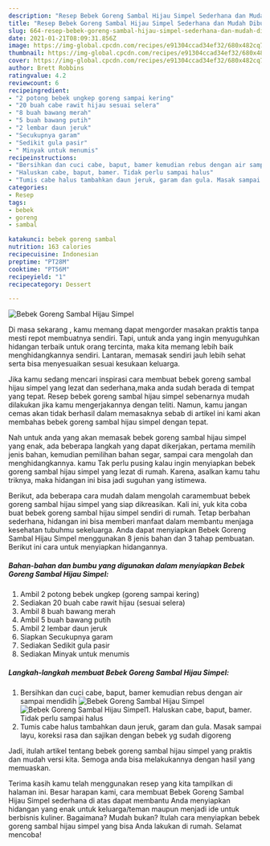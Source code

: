 ```yaml
---
description: "Resep Bebek Goreng Sambal Hijau Simpel Sederhana dan Mudah Dibuat"
title: "Resep Bebek Goreng Sambal Hijau Simpel Sederhana dan Mudah Dibuat"
slug: 664-resep-bebek-goreng-sambal-hijau-simpel-sederhana-dan-mudah-dibuat
date: 2021-01-21T08:09:31.856Z
image: https://img-global.cpcdn.com/recipes/e91304ccad34ef32/680x482cq70/bebek-goreng-sambal-hijau-simpel-foto-resep-utama.jpg
thumbnail: https://img-global.cpcdn.com/recipes/e91304ccad34ef32/680x482cq70/bebek-goreng-sambal-hijau-simpel-foto-resep-utama.jpg
cover: https://img-global.cpcdn.com/recipes/e91304ccad34ef32/680x482cq70/bebek-goreng-sambal-hijau-simpel-foto-resep-utama.jpg
author: Brett Robbins
ratingvalue: 4.2
reviewcount: 6
recipeingredient:
- "2 potong bebek ungkep goreng sampai kering"
- "20 buah cabe rawit hijau sesuai selera"
- "8 buah bawang merah"
- "5 buah bawang putih"
- "2 lembar daun jeruk"
- "Secukupnya garam"
- "Sedikit gula pasir"
- " Minyak untuk menumis"
recipeinstructions:
- "Bersihkan dan cuci cabe, baput, bamer kemudian rebus dengan air sampai mendidih"
- "Haluskan cabe, baput, bamer. Tidak perlu sampai halus"
- "Tumis cabe halus tambahkan daun jeruk, garam dan gula. Masak sampai layu, koreksi rasa dan sajikan dengan bebek yg sudah digoreng"
categories:
- Resep
tags:
- bebek
- goreng
- sambal

katakunci: bebek goreng sambal 
nutrition: 163 calories
recipecuisine: Indonesian
preptime: "PT28M"
cooktime: "PT56M"
recipeyield: "1"
recipecategory: Dessert

---
```



![Bebek Goreng Sambal Hijau Simpel](https://img-global.cpcdn.com/recipes/e91304ccad34ef32/680x482cq70/bebek-goreng-sambal-hijau-simpel-foto-resep-utama.jpg)

Di masa  sekarang , kamu memang dapat mengorder masakan praktis tanpa mesti repot membuatnya sendiri. Tapi, untuk anda yang ingin menyuguhkan hidangan terbaik untuk orang tercinta, maka kita memang lebih baik menghidangkannya sendiri. Lantaran, memasak sendiri jauh lebih sehat serta bisa menyesuaikan sesuai kesukaan keluarga.

Jika kamu sedang mencari inspirasi cara membuat bebek goreng sambal hijau simpel yang lezat dan sederhana,maka anda sudah berada di tempat yang tepat. Resep bebek goreng sambal hijau simpel  sebenarnya mudah dilakukan jika kamu mengerjakannya dengan teliti. Namun, kamu jangan cemas akan tidak berhasil dalam memasaknya 
sebab di artikel ini kami akan membahas bebek goreng sambal hijau simpel dengan tepat.  



Nah untuk anda yang akan memasak bebek goreng sambal hijau simpel yang enak, ada beberapa langkah yang dapat dikerjakan, pertama memilih jenis bahan, kemudian pemilihan bahan segar, sampai cara mengolah dan menghidangkannya. kamu Tak perlu pusing kalau ingin menyiapkan bebek goreng sambal hijau simpel yang lezat di rumah. Karena, asalkan kamu  tahu triknya, maka hidangan ini bisa jadi suguhan yang istimewa.

Berikut, ada beberapa cara mudah dalam mengolah caramembuat bebek goreng sambal hijau simpel yang siap dikreasikan. Kali ini, yuk kita coba buat bebek goreng sambal hijau simpel sendiri di rumah. Tetap berbahan sederhana, hidangan ini bisa memberi manfaat dalam membantu menjaga kesehatan tubuhmu sekeluarga. Anda dapat menyiapkan Bebek Goreng Sambal Hijau Simpel menggunakan 8 jenis bahan dan 3 tahap pembuatan. Berikut ini cara untuk menyiapkan hidangannya.

<!--inarticleads1-->

##### Bahan-bahan dan bumbu yang digunakan dalam menyiapkan Bebek Goreng Sambal Hijau Simpel:

1. Ambil 2 potong bebek ungkep (goreng sampai kering)
1. Sediakan 20 buah cabe rawit hijau (sesuai selera)
1. Ambil 8 buah bawang merah
1. Ambil 5 buah bawang putih
1. Ambil 2 lembar daun jeruk
1. Siapkan Secukupnya garam
1. Sediakan Sedikit gula pasir
1. Sediakan  Minyak untuk menumis




<!--inarticleads2-->

##### Langkah-langkah membuat Bebek Goreng Sambal Hijau Simpel:

1. Bersihkan dan cuci cabe, baput, bamer kemudian rebus dengan air sampai mendidih
<img src="https://img-global.cpcdn.com/steps/673988983dacb1f8/160x128cq70/bebek-goreng-sambal-hijau-simpel-langkah-memasak-1-foto.jpg" alt="Bebek Goreng Sambal Hijau Simpel"><img src="https://img-global.cpcdn.com/steps/c24e9be5109a2d10/160x128cq70/bebek-goreng-sambal-hijau-simpel-langkah-memasak-1-foto.jpg" alt="Bebek Goreng Sambal Hijau Simpel">1. Haluskan cabe, baput, bamer. Tidak perlu sampai halus
1. Tumis cabe halus tambahkan daun jeruk, garam dan gula. Masak sampai layu, koreksi rasa dan sajikan dengan bebek yg sudah digoreng




Jadi, itulah artikel tentang  bebek goreng sambal hijau simpel  yang praktis dan mudah versi kita. Semoga anda bisa melakukannya dengan hasil yang memuaskan. 

Terima kasih kamu telah menggunakan resep yang kita tampilkan di halaman ini. Besar harapan kami, cara membuat  Bebek Goreng Sambal Hijau Simpel sederhana di atas dapat membantu Anda menyiapkan hidangan yang enak untuk keluarga/teman maupun menjadi ide untuk berbisnis kuliner. Bagaimana? Mudah bukan? Itulah cara menyiapkan bebek goreng sambal hijau simpel yang bisa Anda lakukan di rumah. Selamat mencoba!

